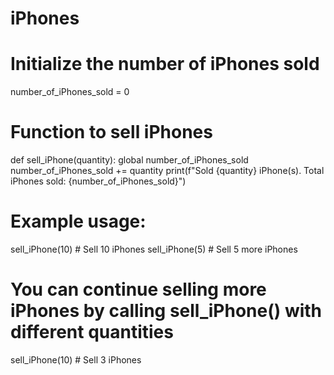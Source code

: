 # iPhones
# Initialize the number of iPhones sold
number_of_iPhones_sold = 0

# Function to sell iPhones
def sell_iPhone(quantity):
    global number_of_iPhones_sold
    number_of_iPhones_sold += quantity
    print(f"Sold {quantity} iPhone(s). Total iPhones sold: {number_of_iPhones_sold}")

# Example usage:
sell_iPhone(10)  # Sell 10 iPhones
sell_iPhone(5)   # Sell 5 more iPhones

# You can continue selling more iPhones by calling sell_iPhone() with different quantities
sell_iPhone(10)  # Sell 3 iPhones
